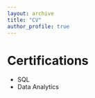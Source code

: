 ```yaml
---
layout: archive
title: "CV"
author_profile: true
---
```


Certifications
======
* SQL
* Data Analytics
